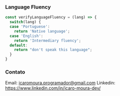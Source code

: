 ### Language Fluency
```javascript
const verifyLanguageFluency = (lang) => {
  switch(lang) {
  case 'Portuguese':
    return 'Native language';
  case 'English':
    return 'Intermediary fluency';
  default:
    return "don't speak this language";
  }
}
```
### Contato

Email: icaromoura.programador@gmail.com
Linkedin: https://www.linkedin.com/in/icaro-moura-dev/

<!--
**IcaroMouraDEV/IcaroMouraDev** is a ✨ _special_ ✨ repository because its `README.md` (this file) appears on your GitHub profile.

Here are some ideas to get you started:

- 🔭 I’m currently working on ...
- 🌱 I’m currently learning ...
- 👯 I’m looking to collaborate on ...
- 🤔 I’m looking for help with ...
- 💬 Ask me about ...
- 📫 How to reach me: ...
- 😄 Pronouns: ...
- ⚡ Fun fact: ...
-->
